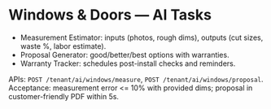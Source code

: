 # Windows & Doors — AI Tasks

- Measurement Estimator: inputs (photos, rough dims), outputs (cut sizes, waste %, labor estimate).
- Proposal Generator: good/better/best options with warranties.
- Warranty Tracker: schedules post-install checks and reminders.

APIs: `POST /tenant/ai/windows/measure`, `POST /tenant/ai/windows/proposal`.
Acceptance: measurement error <= 10% with provided dims; proposal in customer-friendly PDF within 5s.
